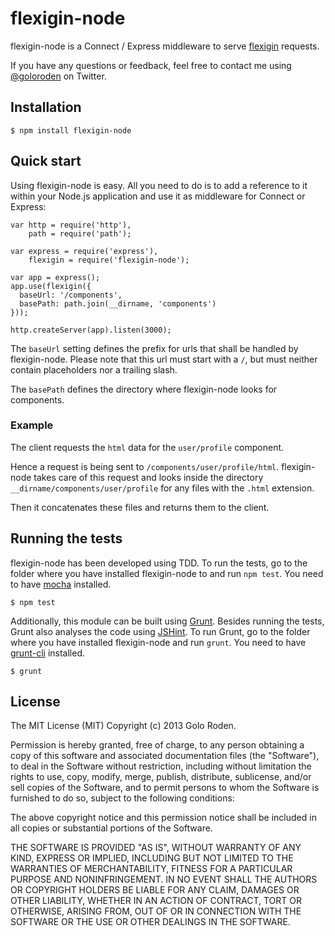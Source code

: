# flexigin-node

flexigin-node is a Connect / Express middleware to serve [flexigin](https://github.com/robbz/flexigin) requests.

If you have any questions or feedback, feel free to contact me using [@goloroden](https://twitter.com/goloroden) on Twitter.

## Installation

    $ npm install flexigin-node

## Quick start

Using flexigin-node is easy. All you need to do is to add a reference to it within your Node.js application and use it as middleware for Connect or Express:

    var http = require('http'),
        path = require('path');

    var express = require('express'),
        flexigin = require('flexigin-node');

    var app = express();
    app.use(flexigin({
      baseUrl: '/components',
      basePath: path.join(__dirname, 'components')
    }));

    http.createServer(app).listen(3000);

The `baseUrl` setting defines the prefix for urls that shall be handled by flexigin-node. Please note that this url must start with a `/`, but must neither contain placeholders nor a trailing slash.

The `basePath` defines the directory where flexigin-node looks for components.

### Example

The client requests the `html` data for the `user/profile` component.

Hence a request is being sent to `/components/user/profile/html`. flexigin-node takes care of this request and looks inside the directory `__dirname/components/user/profile` for any files with the `.html` extension.

Then it concatenates these files and returns them to the client.

## Running the tests

flexigin-node has been developed using TDD. To run the tests, go to the folder where you have installed flexigin-node to and run `npm test`. You need to have [mocha](https://github.com/visionmedia/mocha) installed.

    $ npm test

Additionally, this module can be built using [Grunt](http://gruntjs.com/). Besides running the tests, Grunt also analyses the code using [JSHint](http://www.jshint.com/). To run Grunt, go to the folder where you have installed flexigin-node and run `grunt`. You need to have [grunt-cli](https://github.com/gruntjs/grunt-cli) installed.

    $ grunt

## License

The MIT License (MIT)
Copyright (c) 2013 Golo Roden.
 
Permission is hereby granted, free of charge, to any person obtaining a copy of this software and associated documentation files (the "Software"), to deal in the Software without restriction, including without limitation the rights to use, copy, modify, merge, publish, distribute, sublicense, and/or sell copies of the Software, and to permit persons to whom the Software is furnished to do so, subject to the following conditions:
 
The above copyright notice and this permission notice shall be included in all copies or substantial portions of the Software.
 
THE SOFTWARE IS PROVIDED "AS IS", WITHOUT WARRANTY OF ANY KIND, EXPRESS OR IMPLIED, INCLUDING BUT NOT LIMITED TO THE WARRANTIES OF MERCHANTABILITY, FITNESS FOR A PARTICULAR PURPOSE AND NONINFRINGEMENT. IN NO EVENT SHALL THE AUTHORS OR COPYRIGHT HOLDERS BE LIABLE FOR ANY CLAIM, DAMAGES OR OTHER LIABILITY, WHETHER IN AN ACTION OF CONTRACT, TORT OR OTHERWISE, ARISING FROM, OUT OF OR IN CONNECTION WITH THE SOFTWARE OR THE USE OR OTHER DEALINGS IN THE SOFTWARE.